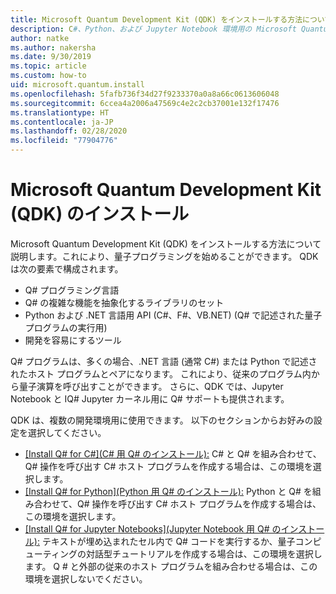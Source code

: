 ```yaml
---
title: Microsoft Quantum Development Kit (QDK) をインストールする方法について
description: C#、Python、および Jupyter Notebook 環境用の Microsoft Quantum 開発キットのインストール方法。
author: natke
ms.author: nakersha
ms.date: 9/30/2019
ms.topic: article
ms.custom: how-to
uid: microsoft.quantum.install
ms.openlocfilehash: 5fafb736f34d27f9233370a0a8a66c0613606048
ms.sourcegitcommit: 6ccea4a2006a47569c4e2c2cb37001e132f17476
ms.translationtype: HT
ms.contentlocale: ja-JP
ms.lasthandoff: 02/28/2020
ms.locfileid: "77904776"
---
```

# <a name="install-the-microsoft-quantum-development-kit-qdk"></a>Microsoft Quantum Development Kit (QDK) のインストール

Microsoft Quantum Development Kit (QDK) をインストールする方法について説明します。これにより、量子プログラミングを始めることができます。 QDK は次の要素で構成されます。

- Q# プログラミング言語
- Q# の複雑な機能を抽象化するライブラリのセット
- Python および .NET 言語用 API (C#、F#、VB.NET) (Q# で記述された量子プログラムの実行用)
- 開発を容易にするツール

Q# プログラムは、多くの場合、.NET 言語 (通常 C#) または Python で記述されたホスト プログラムとペアになります。 これにより、従来のプログラム内から量子演算を呼び出すことができます。
さらに、QDK では、Jupyter Notebook と IQ# Jupyter カーネル用に Q# サポートも提供されます。

QDK は、複数の開発環境用に使用できます。 以下のセクションからお好みの設定を選択してください。

- [[Install Q# for C#]\(C# 用 Q# のインストール\):](xref:microsoft.quantum.install.cs) C# と Q# を組み合わせて、Q# 操作を呼び出す C# ホスト プログラムを作成する場合は、この環境を選択します。
- [[Install Q# for Python]\(Python 用 Q# のインストール\):](xref:microsoft.quantum.install.python) Python と Q# を組み合わせて、Q# 操作を呼び出す C# ホスト プログラムを作成する場合は、この環境を選択します。
- [[Install Q# for Jupyter Notebooks]\(Jupyter Notebook 用 Q# のインストール\):](xref:microsoft.quantum.install.jupyter) テキストが埋め込まれたセル内で Q# コードを実行するか、量子コンピューティングの対話型チュートリアルを作成する場合は、この環境を選択します。 Q # と外部の従来のホスト プログラムを組み合わせる場合は、この環境を選択しないでください。
